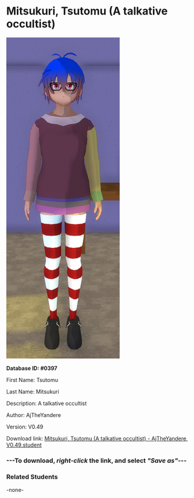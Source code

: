 # Mitsukuri, Tsutomu (A talkative occultist)

<img src="../../Files/Images/Mitsukuri, Tsutomu (A talkative occultist).png" title="Mitsukuri, Tsutomu (A talkative occultist) - AjTheYandere, V0.49">

**Database ID: #0397**

First Name: Tsutomu

Last Name: Mitsukuri

Description: A talkative occultist

Author: AjTheYandere

Version: V0.49

Download link: <a href="https://raw.githubusercontent.com/Arbiter1223/Daigaku-Gurashi-Custom-Students/master/Files/Student%20Files/Mitsukuri%2C%20Tsutomu%20(A%20talkative%20occultist)%20-%20AjTheYandere%2C%20V0.49.student">Mitsukuri, Tsutomu (A talkative occultist) - AjTheYandere, V0.49.student</a>

### ---**To download, _right-click_ the link, and select _"Save as"_**---

### Related Students

-none-
